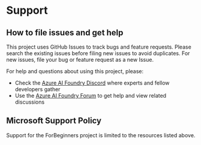 # Support

## How to file issues and get help  

This project uses GitHub Issues to track bugs and feature requests. Please search the existing 
issues before filing new issues to avoid duplicates. For new issues, file your bug or 
feature request as a new Issue.

For help and questions about using this project, please:
- Check the [Azure AI Foundry Discord](https://discord.com/invite/QR3kaErCRx) where experts and fellow developers gather
- Use the [Azure AI Foundry Forum](https://github.com/orgs/azure-ai-foundry/discussions) to get help and view related discussions

## Microsoft Support Policy  

Support for the ForBeginners project is limited to the resources listed above.